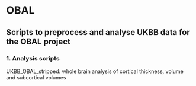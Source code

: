 # OBAL
## Scripts to preprocess and analyse UKBB data for the OBAL project
### 1. Analysis scripts
UKBB_OBAL_stripped: whole brain analysis of cortical thickness, volume and subcortical volumes
